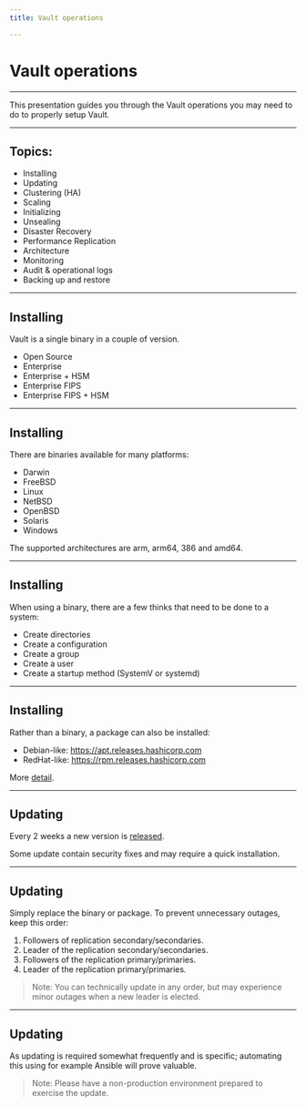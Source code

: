 ```yaml
---
title: Vault operations

---
```


# Vault operations

---

This presentation guides you through the Vault operations you may need to do to properly setup Vault.

---

## Topics:

- Installing
- Updating
- Clustering (HA)
- Scaling
- Initializing
- Unsealing
- Disaster Recovery
- Performance Replication
- Architecture
- Monitoring
- Audit & operational logs
- Backing up and restore

---

## Installing

Vault is a single binary in a couple of version.

- Open Source
- Enterprise
- Enterprise + HSM
- Enterprise FIPS
- Enterprise FIPS + HSM

----

## Installing

There are binaries available for many platforms:

- Darwin
- FreeBSD
- Linux
- NetBSD
- OpenBSD
- Solaris
- Windows

The supported architectures are arm, arm64, 386 and amd64.

----

## Installing

When using a binary, there are a few thinks that need to be done to a system:

- Create directories
- Create a configuration
- Create a group
- Create a user
- Create a startup method (SystemV or systemd)

----

## Installing

Rather than a binary, a package can also be installed:

- Debian-like: https://apt.releases.hashicorp.com
- RedHat-like: https://rpm.releases.hashicorp.com

More [detail](https://www.hashicorp.com/blog/announcing-the-hashicorp-linux-repository).

---

## Updating

Every 2 weeks a new version is [released](https://releases.hashicorp.com/vault/).

Some update contain security fixes and may require a quick installation.

----

## Updating

Simply replace the binary or package. To prevent unnecessary outages, keep this order:

1. Followers of replication secondary/secondaries.
2. Leader of the replication secondary/secondaries.
3. Followers of the replication primary/primaries.
4. Leader of the replication primary/primaries.

> Note: You can technically update in any order, but may experience minor outages when a new leader is elected.

----

## Updating

As updating is required somewhat frequently and is specific; automating this using for example Ansible will prove valuable.

> Note: Please have a non-production environment prepared to exercise the update.


